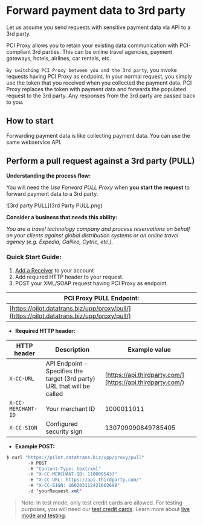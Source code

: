 # Forward payment data to 3rd party

Let us assume you send requests with sensitive payment data via API to a 3rd party.

PCI Proxy allows you to retain your existing data communication with PCI-compliant 3rd parties. This can be online travel agencies, payment gateways, hotels, airlines, car rentals, etc.

`By switching PCI Proxy between you and the 3rd party`, you invoke requests having PCI Proxy as endpoint. In your normal request, you simply use the token that you received when you collected the payment data. PCI Proxy replaces the token with payment data and forwards the populated request to the 3rd party. Any responses from the 3rd party are passed back to you.

## How to start

Forwarding payment data is like collecting payment data. You can use the same webservice API.

## Perform a pull request against a 3rd party \(PULL\)

**Understanding the process flow:**

You will need the _Use Forward PULL Proxy_ when **you start the request** to forward payment data to a 3rd party.

![3rd party PULL](3rd Party PULL.png)

**Consider a business that needs this ability:**

_You are a travel technology company and process reservations on behalf on your clients against global distribution systems or an online travel agency \(e.g. Expedia, Galileo, Cytric, etc.\)._

### Quick Start Guide:

1. [Add a Receiver](/add_a_receiver_outbound.md) to your account
2. Add required HTTP header to your request.
3. POST your XML/SOAP request having PCI Proxy as endpoint.

| **PCI Proxy PULL Endpoint:** |
| --- |
| [https://pilot.datatrans.biz/upp/proxy/pull/](https://pilot.datatrans.biz/upp/proxy/pull/) |

* **Required HTTP header:**

| HTTP header | Description | Example value |
| --- | --- | --- |
| `X-CC-URL` | API Endpoint - Specifies the target \(3rd party\) URL that will be called | [https://api.thirdparty.com/](https://api.thirdparty.com/) |
| `X-CC-MERCHANT-ID` | Your merchant ID | 1000011011 |
| `X-CC-SIGN` | Configured security sign | 130709090849785405 |

* **Example POST:**

```java
$ curl "https://pilot.datatrans.biz/upp/proxy/pull" 
        -X POST 
        -H "Content-Type: text/xml" 
        -H "X-CC-MERCHANT-ID: 1100005433" 
        -H "X-CC-URL: https://api.thirdparty.com/" 
        -H "X-CC-SIGN: 160203112421662698" 
        -d 'yourRequest.xml'
```

> Note: In test mode, only test credit cards are allowed. For testing purposes, you will need our [test credit cards](https://www.datatrans.ch/showcase/test-cc-numbers). Learn more about [live mode and testing](live_mode-test.html).



